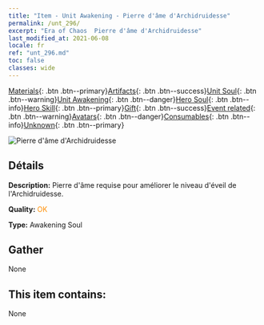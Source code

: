 ```yaml
---
title: "Item - Unit Awakening - Pierre d'âme d'Archidruidesse"
permalink: /unt_296/
excerpt: "Era of Chaos  Pierre d'âme d'Archidruidesse"
last_modified_at: 2021-06-08
locale: fr
ref: "unt_296.md"
toc: false
classes: wide
---
```

 [Materials](/ItemsFR/){: .btn .btn--primary}[Artifacts](/ItemsFR/Artifacts/){: .btn .btn--success}[Unit Soul](/ItemsFR/UnitSoul/){: .btn .btn--warning}[Unit Awakening](/ItemsFR/UnitAwakening/){: .btn .btn--danger}[Hero Soul](/ItemsFR/HeroSoul/){: .btn .btn--info}[Hero Skill](/ItemsFR/HeroSkill/){: .btn .btn--primary}[Gift](/ItemsFR/Gift/){: .btn .btn--success}[Event related](/ItemsFR/Events/){: .btn .btn--warning}[Avatars](/ItemsFR/Avatars/){: .btn .btn--danger}[Consumables](/ItemsFR/Consumables/){: .btn .btn--info}[Unknown](/ItemsFR/Unknown/){: .btn .btn--primary}

 ![Pierre d'âme d'Archidruidesse](/images/u/tia_deluyi.jpg)

## Détails
 **Description:** Pierre d'âme requise pour améliorer le niveau d'éveil de l'Archidruidesse.

 **Quality:** <span style="color: #FF8C00">OK</span>

 **Type:** Awakening Soul

## Gather

  None

## This item contains:

  None

